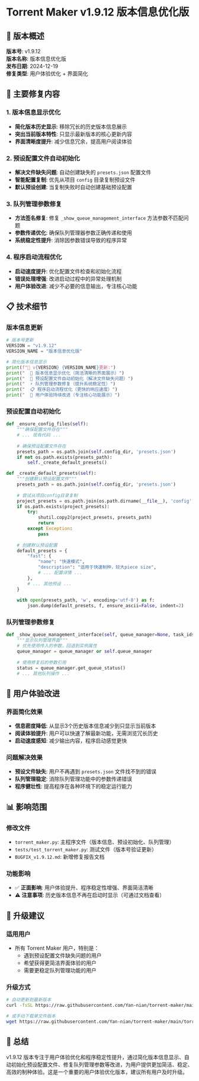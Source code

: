 # Torrent Maker v1.9.12 版本信息优化版

## 🎯 版本概述

**版本号**: v1.9.12  
**版本名称**: 版本信息优化版  
**发布日期**: 2024-12-19  
**修复类型**: 用户体验优化 + 界面简化  

## 🔧 主要修复内容

### 1. 版本信息显示优化
- **简化版本历史显示**: 移除冗长的历史版本信息展示
- **突出当前版本特性**: 只显示最新版本的核心更新内容
- **界面清晰度提升**: 减少信息冗余，提高用户阅读体验

### 2. 预设配置文件自动初始化
- **解决文件缺失问题**: 自动创建缺失的 `presets.json` 配置文件
- **智能配置复制**: 优先从项目 `config` 目录复制预设文件
- **默认预设创建**: 当复制失败时自动创建基础预设配置

### 3. 队列管理参数修复
- **方法签名修复**: 修复 `_show_queue_management_interface` 方法参数不匹配问题
- **参数传递优化**: 确保队列管理器参数正确传递和使用
- **系统稳定性提升**: 消除因参数错误导致的程序异常

### 4. 程序启动流程优化
- **启动速度提升**: 优化配置文件检查和初始化流程
- **错误处理增强**: 改进启动过程中的异常处理机制
- **用户体验改进**: 减少不必要的信息输出，专注核心功能

## 📋 技术细节

### 版本信息更新
```python
# 版本号更新
VERSION = "v1.9.12"
VERSION_NAME = "版本信息优化版"

# 简化版本信息显示
print(f"🎯 v{VERSION} {VERSION_NAME}更新:")
print("  🎨 版本信息显示优化（简洁清晰的界面展示）")
print("  🔧 预设配置文件自动初始化（解决文件缺失问题）")
print("  ⚡ 队列管理参数修复（提升系统稳定性）")
print("  📋 程序启动流程优化（更快的响应速度）")
print("  🚀 用户体验持续改进（专注核心功能展示）")
```

### 预设配置自动初始化
```python
def _ensure_config_files(self):
    """确保配置文件存在"""
    # ... 现有代码 ...
    
    # 确保预设配置文件存在
    presets_path = os.path.join(self.config_dir, 'presets.json')
    if not os.path.exists(presets_path):
        self._create_default_presets()

def _create_default_presets(self):
    """创建默认预设配置文件"""
    presets_path = os.path.join(self.config_dir, 'presets.json')
    
    # 尝试从项目config目录复制
    project_presets = os.path.join(os.path.dirname(__file__), 'config', 'presets.json')
    if os.path.exists(project_presets):
        try:
            shutil.copy2(project_presets, presets_path)
            return
        except Exception:
            pass
    
    # 创建默认预设配置
    default_presets = {
        "fast": {
            "name": "快速模式",
            "description": "适用于快速制种，较大piece size",
            # ... 配置详情 ...
        },
        # ... 其他预设 ...
    }
    
    with open(presets_path, 'w', encoding='utf-8') as f:
        json.dump(default_presets, f, ensure_ascii=False, indent=2)
```

### 队列管理参数修复
```python
def _show_queue_management_interface(self, queue_manager=None, task_ids=None):
    """显示队列管理界面"""
    # 优先使用传入的参数，回退到实例属性
    queue_manager = queue_manager or self.queue_manager
    
    # 使用修复后的参数引用
    status = queue_manager.get_queue_status()
    # ... 其他队列操作 ...
```

## 🎯 用户体验改进

### 界面简化效果
- **信息密度降低**: 从显示3个历史版本信息减少到只显示当前版本
- **阅读体验提升**: 用户可以快速了解最新功能，无需浏览冗长历史
- **启动速度感知**: 减少输出内容，程序启动感觉更快

### 问题解决效果
- **预设文件缺失**: 用户不再遇到 `presets.json` 文件找不到的错误
- **队列管理稳定**: 消除队列管理功能中的参数传递错误
- **程序健壮性**: 提高程序在各种环境下的稳定运行能力

## 📊 影响范围

### 修改文件
- `torrent_maker.py`: 主程序文件（版本信息、预设初始化、队列管理）
- `tests/test_torrent_maker.py`: 测试文件（版本号验证更新）
- `BUGFIX_v1.9.12.md`: 新增修复报告文档

### 功能影响
- ✅ **正面影响**: 用户体验提升、程序稳定性增强、界面简洁清晰
- ⚠️ **注意事项**: 历史版本信息不再在启动时显示（可通过文档查看）

## 🚀 升级建议

### 适用用户
- 所有 Torrent Maker 用户，特别是：
  - 遇到预设配置文件缺失问题的用户
  - 希望获得更简洁界面体验的用户
  - 需要更稳定队列管理功能的用户

### 升级方式
```bash
# 自动更新到最新版本
curl -fsSL https://raw.githubusercontent.com/Yan-nian/torrent-maker/main/scripts/install.sh | bash

# 或手动下载单文件版本
wget https://raw.githubusercontent.com/Yan-nian/torrent-maker/main/torrent_maker.py
```

## 📝 总结

v1.9.12 版本专注于用户体验优化和程序稳定性提升，通过简化版本信息显示、自动初始化预设配置文件、修复队列管理参数等改进，为用户提供更加简洁、稳定、高效的制种体验。这是一个重要的用户体验优化版本，建议所有用户及时升级。